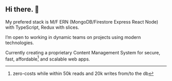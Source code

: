 ## Hi there. 👋

My prefered stack is M/F ERN (MongoDB/Firestore Express React Node) with TypeScript, Redux with slices.

I’m open to working in dynamic teams on projects using modern technologies.

Currently creating a proprietary Content Management System for secure, fast, affordable[^1] and scalable web apps.

[^1]: zero-costs while within 50k reads and 20k writes from/to the db

<!-- --- -->

<!--
<details>
  <summary>

### 🌱 Continuously researching & improving

  </summary>
  <p>

- design | creating useful things | helping out | solving problems

- sensors & embedded technologies

- biohacking | sports | wellbeing

  </p>
</details>

**mircaea/mircaea** is a ✨ _special_ ✨ repository because its `README.md` (this file) appears on your GitHub profile.

A live client-side demo [work in progress] can be found at [Stomable.com](https://stomable.com).

Here are some ideas to get you started:

- 🔭 I’m currently working on ...
- 🌱 I’m currently learning ...
- 👯 I’m looking to collaborate on ...
- 🤔 I’m looking for help with ...
- 💬 Ask me about ...
- 📫 How to reach me: ...
- 😄 Pronouns: ...
- ⚡ Fun fact: ...
-->
